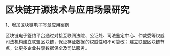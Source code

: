 # 区块链开源技术与应用场景研究

1、增加区块链电子签章应用案例

区块链电子签约平台通过对接互联网法院、公证处、司法鉴定中心、仲裁委等权威司法机构建立联盟区块链，保证存证数据的权威性和不可篡改；建立联盟区块链节点，让更多企业共享数据保全及司法服务。
